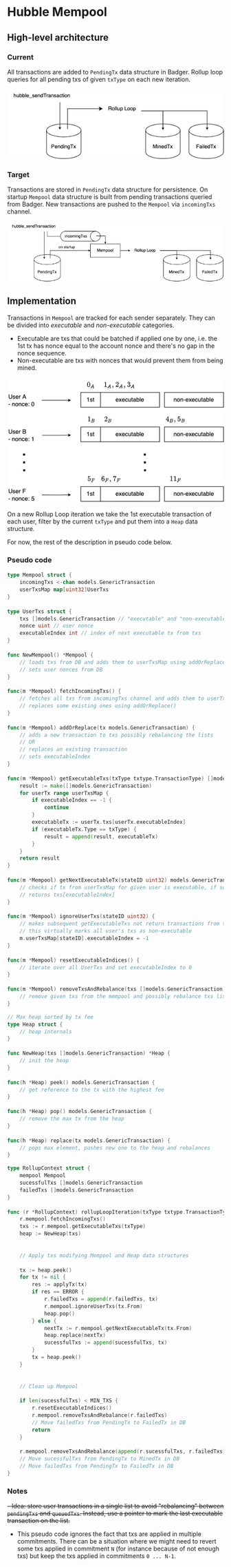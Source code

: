 # Hubble Mempool

## High-level architecture

### Current

All transactions are added to `PendingTx` data structure in Badger. 
Rollup loop queries for all pending txs of given `txType` on each new iteration.

![](current.png)

### Target

Transactions are stored in `PendingTx` data structure for persistence. 
On startup `Mempool` data structure is built from pending transactions queried from Badger. 
New transactions are pushed to the `Mempool` via `incomingTxs` channel.

![](target.png)

## Implementation

Transactions in `Mempool` are tracked for each sender separately. 
They can be divided into _executable_ and _non-executable_ categories.

- Executable are txs that could be batched if applied one by one, i.e. the 1st tx has nonce equal to the account nonce and there's no gap in
  the nonce sequence.
- Non-executable are txs with nonces that would prevent them from being mined.

![](users.png)

On a new Rollup Loop iteration we take the 1st executable transaction of each user, filter by the current `txType` and put them into
a `Heap` data structure.

For now, the rest of the description in pseudo code below.

### Pseudo code
```go
type Mempool struct {
	incomingTxs <-chan models.GenericTransaction
	userTxsMap map[uint32]UserTxs
}

type UserTxs struct {
	txs []models.GenericTransaction // "executable" and "non-executable" txs
	nonce uint // user nonce
	executableIndex int // index of next executable tx from txs
}

func NewMempool() *Mempool {
	// loads txs from DB and adds them to userTxsMap using addOrReplace()
	// sets user nonces from DB
}

func(m *Mempool) fetchIncomingTxs() {
	// fetches all txs from incomingTxs channel and adds them to userTxsMap / 
	// replaces some existing ones using addOrReplace()
}

func(m *Mempool) addOrReplace(tx models.GenericTransaction) {
	// adds a new transaction to txs possibly rebalancing the lists
	// OR
	// replaces an existing transaction
	// sets executableIndex 
}

func(m *Mempool) getExecutableTxs(txType txtype.TransactionType) []models.GenericTransaction {
	result := make([]models.GenericTransaction)
	for userTx range userTxsMap {
		if executableIndex == -1 {
			continue
		}
		executableTx := userTx.txs[userTx.executableIndex]
		if (executableTx.Type == txType) {
			result = append(result, executableTx)
		}
	}
	return result
}

func(m *Mempool) getNextExecutableTx(stateID uint32) models.GenericTransaction {
	// checks if tx from userTxsMap for given user is executable, if so increments executableIndex by 1
	// returns txs[executableIndex]
}

func(m *Mempool) ignoreUserTxs(stateID uint32) {
	// makes subsequent getExecutableTxs not return transactions from this user state
	// this virtually marks all user's txs as non-executable
	m.userTxsMap[stateID].executableIndex = -1
}

func(m *Mempool) resetExecutableIndices() {
	// iterate over all UserTxs and set executableIndex to 0
}

func(m *Mempool) removeTxsAndRebalance(txs []models.GenericTransaction) {
	// remove given txs from the mempool and possibly rebalance txs list
}
```

```go
// Max heap sorted by tx fee
type Heap struct {
	// heap internals
}

func NewHeap(txs []models.GenericTransaction) *Heap {
	// init the heap
}

func(h *Heap) peek() models.GenericTransaction {
	// get reference to the tx with the highest fee
}

func(h *Heap) pop() models.GenericTransaction {
	// remove the max tx from the heap
}

func(h *Heap) replace(tx models.GenericTransaction) {
	// pops max element, pushes new one to the heap and rebalances
}
```

```go
type RollupContext struct {
	mempool Mempool
	sucessfulTxs []models.GenericTransaction
	failedTxs []models.GenericTransaction
}

func (r *RollupContext) rollupLoopIteration(txType txtype.TransactionType) {
	r.mempool.fetchIncomingTxs()
	txs := r.mempool.getExecutableTxs(txType)
	heap := NewHeap(txs)

	
	// Apply txs modifying Mempool and Heap data structures

	tx := heap.peek()
	for tx != nil {
		res := applyTx(tx)
		if res == ERROR {
			r.failedTxs = append(r.failedTxs, tx)
			r.mempool.ignoreUserTxs(tx.From)
			heap.pop()
		} else {
			nextTx := r.mempool.getNextExecutableTx(tx.From)
			heap.replace(nextTx)
			sucessfulTxs := append(sucessfulTxs, tx)
		}
		tx = heap.peek()
	}


	// Clean up Mempool

	if len(sucessfulTxs) < MIN_TXS {
		r.resetExecutableIndices()
		r.mempool.removeTxsAndRebalance(r.failedTxs)
		// Move failedTxs from PendingTx to FailedTx in DB
		return
	}

	r.mempool.removeTxsAndRebalance(append(r.sucessfulTxs, r.failedTxs))
	// Move sucessfulTxs from PendingTx to MinedTx in DB
	// Move failedTxs from PendingTx to FailedTx in DB
}
```

### Notes
~~- Idea: store user transactions in a single list to avoid "rebalancing" between `pendingTxs` and `queuedTxs`. 
  Instead, use a pointer to mark the last executable transaction on the list.~~
- This pseudo code ignores the fact that txs are applied in multiple commitments. There can be a situation where we might need to revert some txs applied in commitment `N` (for instance because of not enough txs) but keep the txs applied in commitments `0 ... N-1`.
